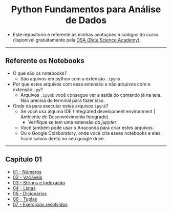 <h1 align="center">Python Fundamentos para Análise de Dados</h1>

- Este repositório é referente às minhas anotações e códigos do curso disponível gratuitamente pela [DSA (Data Science Academy)](https://www.datascienceacademy.com.br/start).

---

## Referente os Notebooks

- O que são os notebooks? 
  - São aquivos em python com a extensão `.ipynb`
- Por que estes arquivos com essa extensão e não arquivos com a extensão `.py`?
  - Arquivos `.ipynb` você consegue ver a saída do comando já na tela. Não precisa do terminal para fazer isso.
- Onde dá para executar estes arquivos `ipynb`?
  - Se você usa alguma IDE (Integrated development environment | Ambiente de Desenvolvimento Integrado)
    - Verifique se tem uma extensão do *jupyter*.
  - Você também pode usar o Anaconda para criar estes arquivos.
  - Ou o Google Colaboratory, onde você cria esses notebooks e eles ficam salvos direto no seu google drive.

---

## Capítulo 01

- [01 - Números](Cap01/Notebooks/01-Numeros.ipynb)
- [02 - Variáveis](Cap01/Notebooks/02-Variaveis.ipynb)
- [03 - Strings e Indexação](Cap01/Notebooks/03-Strings-e-Indexacao.ipynb)
- [04 - Listas](Cap01/Notebooks/04-Listas.ipynb)
- [05 - Dicionários](Cap01/Notebooks/05-Dicionarios.ipynb)
- [06 - Tuplas](Cap01/Notebooks/06-Tuplas.ipynb)
- [07 - Exercícios resolvidos](Cap01/Notebooks/07-Exercicios.ipynb)
